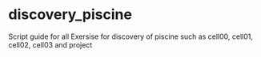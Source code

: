 # discovery_piscine
Script guide for all Exersise for discovery of piscine such as cell00, cell01, cell02, cell03 and project
